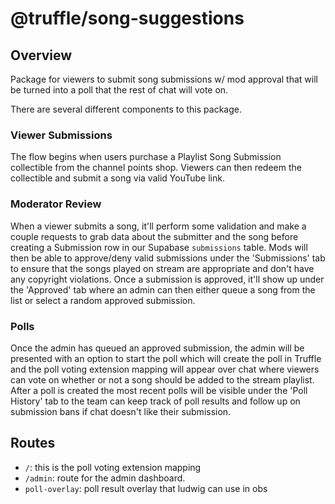 # @truffle/song-suggestions

## Overview
Package for viewers to submit song submissions w/ mod approval that will be turned into a poll that the rest of chat will vote on.

There are several different components to this package.

### Viewer Submissions
The flow begins when users purchase a Playlist Song Submission collectible from the channel points shop. Viewers can then redeem the collectible and submit a song via valid YouTube link. 

### Moderator Review
When a viewer submits a song, it'll perform some validation and make a couple requests to grab data about the submitter and the song before creating a Submission row in our Supabase `submissions` table. Mods will then be able to approve/deny valid submissions under the 'Submissions' tab to ensure that the songs played on stream are appropriate and don't have any copyright violations. Once a submission is approved, it'll show up under the 'Approved' tab where an admin can then either queue a song from the list or select a random approved submission.

### Polls
Once the admin has queued an approved submission, the admin will be presented with an option to start the poll which will create the poll in Truffle and the poll voting extension mapping will appear over chat where viewers can vote on whether or not a song should be added to the stream playlist. After a poll is created the most recent polls will be visible under the 'Poll History' tab to the team can keep track of poll results and follow up on submission bans if chat doesn't like their submission.

## Routes
* `/`: this is the poll voting extension mapping
* `/admin`: route for the admin dashboard.
* `poll-overlay`: poll result overlay that ludwig can use in obs
